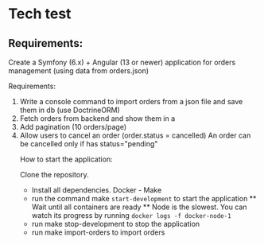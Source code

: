 # Tech test

## Requirements:
Create a Symfony (6.x) + Angular (13 or newer) application for orders management (using data from orders.json)

Requirements:

1. Write a console command to import orders from a json file and save them in db (use DoctrineORM)
2. Fetch orders from backend and show them in a <table>
3. Add pagination (10 orders/page)
4. Allow users to cancel an order (order.status = cancelled)
   An order can be cancelled only if has status="pending"

How to start the application:

Clone the repository.

* Install all dependencies. Docker - Make
* run the command make ``start-development`` to start the application
** Wait until all containers are ready
** Node is the slowest. You can watch its progress by running ``docker logs -f docker-node-1``
* run make stop-development to stop the application
* run make import-orders to import orders
